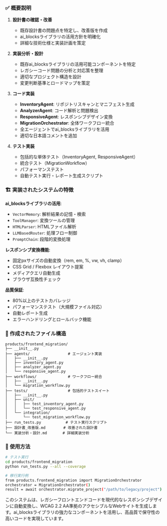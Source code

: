 

### ✅ 概要説明

1. **設計書の確認・改善** 
   - 既存設計書の問題点を特定し、改善版を作成
   - ai_blocksライブラリの活用方針を明確化
   - 詳細な技術仕様と実装計画を策定

2. **実装分析・設計**
   - 既存ai_blocksライブラリの活用可能コンポーネントを特定
   - レガシーコード問題の分析と対応策を整理
   - 適切なプロジェクト構造を設計
   - 変更判断基準とロードマップを策定

3. **コード実装**
   - **InventoryAgent**: リポジトリスキャンとマニフェスト生成
   - **AnalyzerAgent**: コード解析と問題検出
   - **ResponsiveAgent**: レスポンシブデザイン変換
   - **MigrationOrchestrator**: 全体ワークフロー統合
   - 全エージェントでai_blocksライブラリを活用
   - 適切な日本語コメントを追加

4. **テスト実装**
   - 包括的な単体テスト（InventoryAgent, ResponsiveAgent）
   - 統合テスト（MigrationWorkflow）
   - パフォーマンステスト
   - 自動テスト実行・レポート生成スクリプト

### 🏗️ 実装されたシステムの特徴

**ai_blocksライブラリの活用**:
- `VectorMemory`: 解析結果の記憶・検索
- `ToolManager`: 変換ツールの管理
- `HTMLParser`: HTMLファイル解析
- `LLMBasedRouter`: 処理フロー制御
- `PromptChain`: 段階的変換処理

**レスポンシブ変換機能**:
- 固定pxサイズの自動変換（rem, em, %, vw, vh, clamp）
- CSS Grid / Flexbox レイアウト提案
- メディアクエリ自動生成
- ブラウザ互換性チェック

**品質保証**:
- 80%以上のテストカバレッジ
- パフォーマンステスト（大規模ファイル対応）
- 自動レポート生成
- エラーハンドリングとロールバック機能

### 📁 作成されたファイル構造

```
products/frontend_migration/
├── __init__.py
├── agents/                 # エージェント実装
│   ├── __init__.py
│   ├── inventory_agent.py
│   ├── analyzer_agent.py
│   └── responsive_agent.py
├── workflows/              # ワークフロー統合
│   ├── __init__.py
│   └── migration_workflow.py
├── tests/                  # 包括的テストスイート
│   ├── __init__.py
│   ├── unit/
│   │   ├── test_inventory_agent.py
│   │   └── test_responsive_agent.py
│   └── integration/
│       └── test_migration_workflow.py
├── run_tests.py           # テスト実行スクリプト
├── 設計書_改善版.md        # 改善された設計書
└── 実装分析・設計.md       # 詳細実装分析
```

### 🚀 使用方法

```bash
# テスト実行
cd products/frontend_migration
python run_tests.py --all --coverage

# 移行実行例
from products.frontend_migration import MigrationOrchestrator
orchestrator = MigrationOrchestrator()
result = await orchestrator.migrate_project("/path/to/legacy/project")
```

このシステムは、レガシーフロントエンドコードを現代的なレスポンシブデザインに自動変換し、WCAG 2.2 AA準拠のアクセシブルなWebサイトを生成します。ai_blocksライブラリの強力なコンポーネントを活用し、高品質で保守性の高いコードを実現しています。
